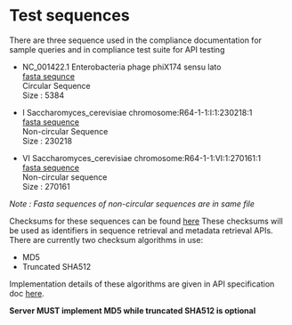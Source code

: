 # Test sequences

There are three sequence used in the compliance documentation for sample queries and in compliance test suite for API testing

 * NC_001422.1 Enterobacteria phage phiX174 sensu lato  
    [fasta sequnce](../circular.faa)  
    Circular Sequence  
    Size : 5384

 * I Saccharomyces_cerevisiae chromosome:R64-1-1:I:1:230218:1  
    [fasta sequence](../samples.faa)  
    Non-circular Sequence  
    Size : 230218

 * VI Saccharomyces_cerevisiae chromosome:R64-1-1:VI:1:270161:1  
    [fasta sequence](../samples.faa)  
    Non-circular sequence  
    Size : 270161


_Note : Fasta sequences of non-circular sequences are in same file_

Checksums for these sequences can be found [here](./checksums.txt)
These checksums will be used as identifiers in sequence retrieval and metadata retrieval APIs. There are currently two checksum algorithms in use:
 * MD5
 * Truncated SHA512

Implementation details of these algorithms are given in API specification doc [here](https://docs.google.com/document/d/1q2ZE9YewJTpaqQg82Nrz_jVy8KsDpKoG1T8RvCAAsbI/edit#heading=h.h66j2ox4ydtw).

**Server MUST implement MD5 while truncated SHA512 is optional**
